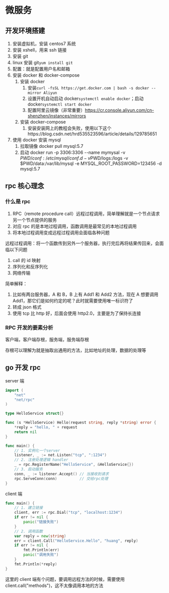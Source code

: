 # 微服务

## 开发环境搭建

1. 安装虚拟机，安装 centos7 系统
2. 安装 xshell，用来 ssh 链接
3. 安装 git
4. linux 安装 git`yum install git`
5. 配置：就是配置用户名和邮箱
6. 安装 docker 和 docker-compose
   1. 安装 docker
      1. 安装`curl -fsSL https://get.docker.com | bash -s docker --mirror Aliyun`
      2. 设置开机自动启动 docker`systemctl enable docker`；启动 docker`systemctl start docker`
      3. 配置阿里云镜像（非常重要）https://cr.console.aliyun.com/cn-shenzhen/instances/mirrors
   2. 安装 docker-compose
      1. 安装安装网上的教程会失败，使用以下这个https://blog.csdn.net/hrd535523596/article/details/129785651
7. 使用 docker 安装 mysql
   1. 拉取镜像 docker pull mysql:5.7
   2. 启动 docker run -p 3306:3306 --name mymysal -v $PWD/conf:/etc/mysql/conf.d -v$PWD/logs:/logs -v $PWD/data:/var/lib/mysql -e MYSQL_ROOT_PASSWORD=123456 -d mysql:5.7

## rpc 核心理念

### 什么是 rpc

1. RPC（remote procedure call）远程过程调用，简单理解就是一个节点请求另一个节点提供的服务
2. 对应 rpc 的是本地过程调用，函数调用是最常见的本地过程调用
3. 将本地过程调用变成远程过程调用会面临各种问题

远程过程调用：将一个函数传到另外一个服务器，执行完后再将结果传回来，会面临以下问题

1. call 的 id 映射
2. 序列化和反序列化
3. 网络传输

简单解释：

1. 比如有两台服务器，A 和 B，B 上有 Add1 和 Add2 方法，现在 A 想要调用 Add1，那它们是如何约定的呢？此时就需要使用唯一标识符了
2. 转成 json 格式
3. 使用 tcp 比 http 好，后面会使用 http2.0，主要是为了保持长连接

### RPC 开发的要素分析

客户端，客户端存根，服务端，服务端存根

存根可以理解为就是抽取出通用的方法，比如地址的处理，数据的处理等

## go 开发 rpc

server 端

```go
import (
	"net"
	"net/rpc"
)

type HelloService struct{}

func (s *HelloService) Hello(request string, reply *string) error {
	*reply = "hello, " + request
	return nil
}

func main() {
	// 1. 实例化一个server
	listener, _ := net.Listen("tcp", ":1234")
	// 2. 注册处理逻辑 handler
	_ = rpc.RegisterName("HelloService", &HelloService{})
	// 3. 启动服务
	conn, _ := listener.Accept() // 当接收到请求
	rpc.ServeConn(conn)          // 交给rpc处理
}

```

client 端

```go
func main() {
	// 1. 建立链接
	client, err := rpc.Dial("tcp", "localhost:1234")
	if err != nil {
		panic("链接失败")
	}
	// 2. 调用函数
	var reply = new(string)
	err = client.Call("HelloService.Hello", "huang", reply)
	if err != nil {
		fmt.Println(err)
		panic("调用失败")
	}
	fmt.Println(*reply)
}

```

这里的 client 端有个问题，要调用远程方法的时候，需要使用 client.call("methods")，这不太像调用本地的方法
